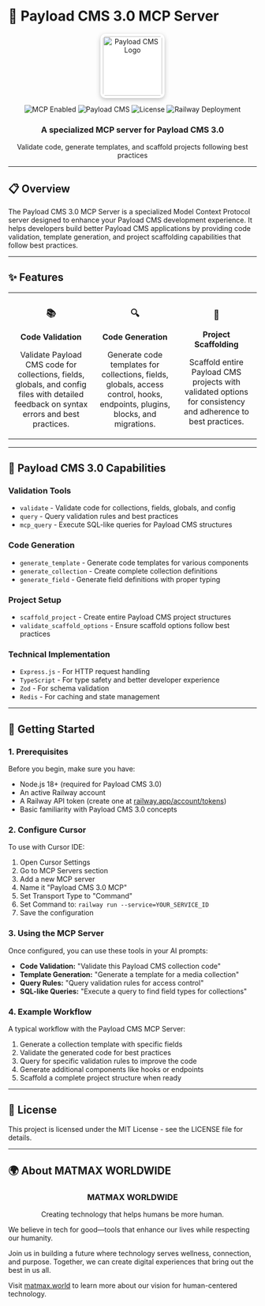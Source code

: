 # 🚀 Payload CMS 3.0 MCP Server

<div align="center">
  <p align="center">
    <img src="https://www.payloadcmsmcp.info/logopayload.png" alt="Payload CMS Logo" width="120" height="120" style="border-radius: 10px; padding: 5px; background-color: white; box-shadow: 0 3px 10px rgba(0, 0, 0, 0.25);" />
  </p>
<p align="center">
    <img src="https://img.shields.io/badge/Model%20Context%20Protocol-Enabled-6366F1?style=for-the-badge" alt="MCP Enabled" />
    <img src="https://img.shields.io/badge/Payload%20CMS%203.0-Integration-3B82F6?style=for-the-badge" alt="Payload CMS" />
    <img src="https://img.shields.io/badge/License-MIT-10B981?style=for-the-badge" alt="License" />
    <img src="https://img.shields.io/badge/Railway-Deployment-0B0D0E?style=for-the-badge" alt="Railway Deployment" />
  </p>
  
  <h3>A specialized MCP server for Payload CMS 3.0</h3>
  <p>Validate code, generate templates, and scaffold projects following best practices</p>
</div>

<hr>

## 📋 Overview

The Payload CMS 3.0 MCP Server is a specialized Model Context Protocol server designed to enhance your Payload CMS development experience. It helps developers build better Payload CMS applications by providing code validation, template generation, and project scaffolding capabilities that follow best practices.

<hr>

## ✨ Features

<div align="center">
  <table>
    <tr>
      <td align="center">
        <h3>📚</h3>
        <b>Code Validation</b>
        <p>Validate Payload CMS code for collections, fields, globals, and config files with detailed feedback on syntax errors and best practices.</p>
      </td>
      <td align="center">
        <h3>🔍</h3>
        <b>Code Generation</b>
        <p>Generate code templates for collections, fields, globals, access control, hooks, endpoints, plugins, blocks, and migrations.</p>
      </td>
      <td align="center">
        <h3>🚀</h3>
        <b>Project Scaffolding</b>
        <p>Scaffold entire Payload CMS projects with validated options for consistency and adherence to best practices.</p>
      </td>
    </tr>
  </table>
</div>

<hr>

## 🔧 Payload CMS 3.0 Capabilities

### Validation Tools

* `validate` - Validate code for collections, fields, globals, and config
* `query` - Query validation rules and best practices
* `mcp_query` - Execute SQL-like queries for Payload CMS structures

### Code Generation

* `generate_template` - Generate code templates for various components
* `generate_collection` - Create complete collection definitions
* `generate_field` - Generate field definitions with proper typing

### Project Setup

* `scaffold_project` - Create entire Payload CMS project structures
* `validate_scaffold_options` - Ensure scaffold options follow best practices

### Technical Implementation

* `Express.js` - For HTTP request handling
* `TypeScript` - For type safety and better developer experience
* `Zod` - For schema validation
* `Redis` - For caching and state management

<hr>

## 🚀 Getting Started

### 1. Prerequisites

Before you begin, make sure you have:

* Node.js 18+ (required for Payload CMS 3.0)
* An active Railway account
* A Railway API token (create one at [railway.app/account/tokens](https://railway.app/account/tokens))
* Basic familiarity with Payload CMS 3.0 concepts

### 2. Configure Cursor

To use with Cursor IDE:

1. Open Cursor Settings
2. Go to MCP Servers section
3. Add a new MCP server
4. Name it "Payload CMS 3.0 MCP"
5. Set Transport Type to "Command"
6. Set Command to: `railway run --service=YOUR_SERVICE_ID`
7. Save the configuration

### 3. Using the MCP Server

Once configured, you can use these tools in your AI prompts:

* **Code Validation:** "Validate this Payload CMS collection code"
* **Template Generation:** "Generate a template for a media collection"
* **Query Rules:** "Query validation rules for access control"
* **SQL-like Queries:** "Execute a query to find field types for collections"

### 4. Example Workflow

A typical workflow with the Payload CMS MCP Server:

1. Generate a collection template with specific fields
2. Validate the generated code for best practices
3. Query for specific validation rules to improve the code
4. Generate additional components like hooks or endpoints
5. Scaffold a complete project structure when ready

<hr>

## 📄 License

This project is licensed under the MIT License - see the LICENSE file for details.

<hr>

## 🌍 About MATMAX WORLDWIDE

<div align="center">
  <h3>MATMAX WORLDWIDE</h3>
  <p>Creating technology that helps humans be more human.</p>
</div>

We believe in tech for good—tools that enhance our lives while respecting our humanity.

Join us in building a future where technology serves wellness, connection, and purpose. Together, we can create digital experiences that bring out the best in us all.

Visit [matmax.world](https://matmax.world) to learn more about our vision for human-centered technology.
